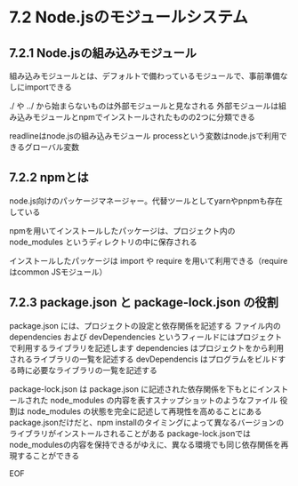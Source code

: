 # 7.2 Node.jsのモジュールシステム
## 7.2.1 Node.jsの組み込みモジュール

組み込みモジュールとは、デフォルトで備わっているモジュールで、事前準備なしにimportできる

./ や ../ から始まらないものは外部モジュールと見なされる
外部モジュールは組み込みモジュールとnpmでインストールされたものの2つに分類できる

readlineはnode.jsの組み込みモジュール
processという変数はnode.jsで利用できるグローバル変数


## 7.2.2 npmとは

node.js向けのパッケージマネージャー。代替ツールとしてyarnやpnpmも存在している

npmを用いてインストールしたパッケージは、プロジェクト内の node_modules というディレクトリの中に保存される

インストールしたパッケージは import や require を用いて利用できる（requireはcommon JSモジュール）


## 7.2.3 package.json と package-lock.json の役割

package.json には、プロジェクトの設定と依存関係を記述する
ファイル内の dependencies および devDependencies というフィールドにはプロジェクトで利用するライブラリを記述します
dependencies はプロジェクトをから利用されるライブラリの一覧を記述する
devDependencis はプログラムをビルドする時に必要なライブラリの一覧を記述する

package-lock.json は package.json に記述された依存関係を下もとにインストールされた node_modules の内容を表すスナップショットのようなファイル
役割は node_modules の状態を完全に記述して再現性を高めることにある
package.jsonだけだと、npm installのタイミングによって異なるバージョンのライブラリがインストールされることがある
package-lock.jsonではnode_modulesの内容を保持できるがゆえに、異なる環境でも同じ依存関係を再現することができる






EOF
